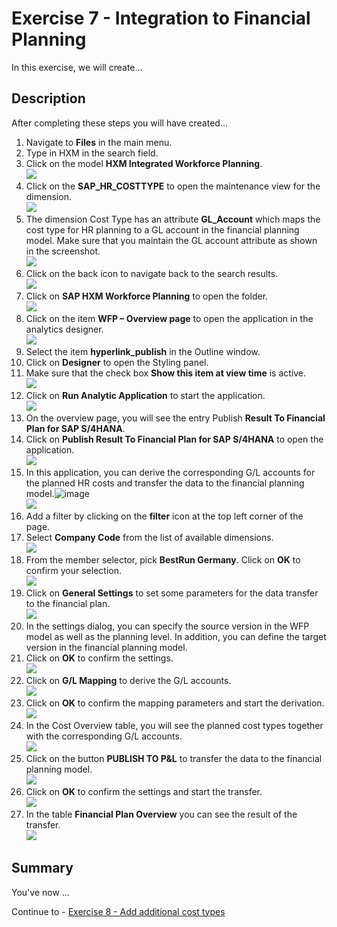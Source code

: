 # Exercise 7 - Integration to Financial Planning
In this exercise, we will create...

## Description

After completing these steps you will have created...

1. Navigate to **Files** in the main menu.
2. Type in HXM in the search field.
3. Click on the model **HXM Integrated Workforce Planning**.
<br>![](/exercises/ex7/images/07_0001.png)
4. Click on the **SAP_HR_COSTTYPE** to open the maintenance view for the dimension.
<br>![](/exercises/ex7/images/07_0002.png)
5. The dimension Cost Type has an attribute **GL_Account** which maps the cost type for HR planning to a GL account in the financial planning model. Make sure that you maintain the GL account attribute as shown in the screenshot.
<br>![](/exercises/ex7/images/07_0003.png)
6. Click on the back icon to navigate back to the search results.
<br>![](/exercises/ex7/images/07_0004.png)
7. Click on **SAP HXM Workforce Planning** to open the folder.
<br>![](/exercises/ex7/images/07_0005.png)
8. Click on the item **WFP – Overview page** to open the application in the analytics designer.
<br>![](/exercises/ex7/images/07_0006.png)
9. Select the item **hyperlink_publish** in the Outline window.
10. Click on **Designer** to open the Styling panel.
11. Make sure that the check box **Show this item at view time** is active.
<br>![](/exercises/ex7/images/07_0007.png)
12. Click on **Run Analytic Application** to start the application.
<br>![](/exercises/ex7/images/07_0008.png)
13.	On the overview page, you will see the entry Publish **Result To Financial Plan for SAP S/4HANA**.
14.	Click on **Publish Result To Financial Plan for SAP S/4HANA** to open the application.
<br>![](/exercises/ex7/images/07_0009.png)
15.	In this application, you can derive the corresponding G/L accounts for the planned HR costs and transfer the data to the financial planning model.![image](https://user-images.githubusercontent.com/69801788/141703732-c460a31b-8e03-4a32-ab1b-418c4521e61e.png)
<br>![](/exercises/ex7/images/07_0010.png)
16.	Add a filter by clicking on the **filter** icon at the top left corner of the page.
17.	Select **Company Code** from the list of available dimensions.
<br>![](/exercises/ex7/images/07_0011.png)
18.	From the member selector, pick **BestRun Germany**. Click on **OK** to confirm your selection.
<br>![](/exercises/ex7/images/07_0012.png)
19.	Click on **General Settings** to set some parameters for the data transfer to the financial plan.
<br>![](/exercises/ex7/images/07_0013.png)
20.	In the settings dialog, you can specify the source version in the WFP model as well as the planning level. In addition, you can define the target version in the financial planning model.
21.	Click on **OK** to confirm the settings.
<br>![](/exercises/ex7/images/07_0014.png)
22.	Click on **G/L Mapping** to derive the G/L accounts.
<br>![](/exercises/ex7/images/07_0015.png)
23.	Click on **OK** to confirm the mapping parameters and start the derivation.
<br>![](/exercises/ex7/images/07_0016.png)
24.	In the Cost Overview table, you will see the planned cost types together with the corresponding G/L accounts.
<br>![](/exercises/ex7/images/07_0017.png)
25.	Click on the button **PUBLISH TO P&L** to transfer the data to the financial planning model.
<br>![](/exercises/ex7/images/07_0019.png)
26.	Click on **OK** to confirm the settings and start the transfer.
<br>![](/exercises/ex7/images/07_0020.png)
27.	In the table **Financial Plan Overview** you can see the result of the transfer.
<br>![](/exercises/ex7/images/07_0021.png)


## Summary

You've now ...

Continue to - [Exercise 8 - Add additional cost types](../ex8/README.md)
